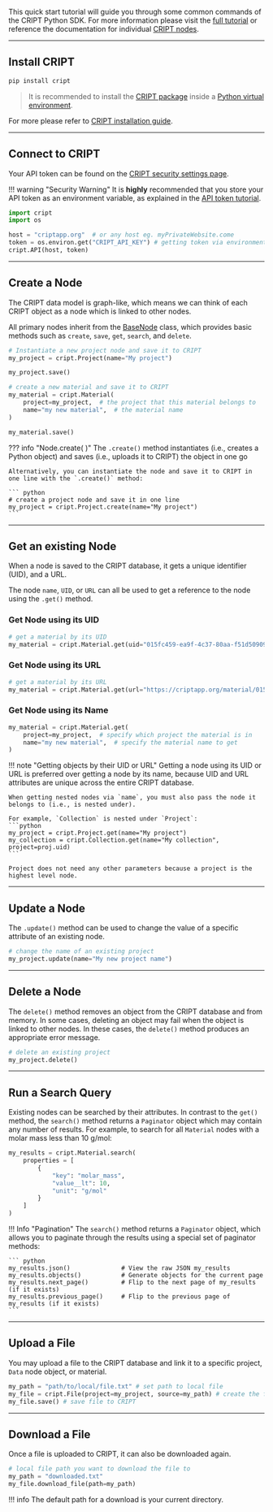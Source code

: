 This quick start tutorial will guide you through some common commands of the CRIPT Python SDK. For more information please visit the [full tutorial](../tutorials/full_tutorial/) or reference the documentation for individual [CRIPT nodes](../nodes/all/).

---

## Install CRIPT
```bash
pip install cript
```


> It is recommended to install the <a href="https://pypi.org/project/cript/" target="_blank">CRIPT package</a> inside a [Python virtual environment](https://docs.python.org/3/library/venv.html). 

For more please refer to [CRIPT installation guide](https://docs.python.org/3/library/venv.html).

---

## Connect to CRIPT

Your API token can be found on the <a href="https://criptapp.org/security/" target="_blank">CRIPT security settings page</a>. 

!!! warning "Security Warning"
    It is **highly** recommended that you store your API token as an environment variable, as explained in the [API token tutorial](../tutorials/api_token/).

``` py
import cript
import os

host = "criptapp.org"  # or any host eg. myPrivateWebsite.come
token = os.environ.get("CRIPT_API_KEY") # getting token via environment variable
cript.API(host, token)
```

---

## Create a Node

The CRIPT data model is graph-like, which means we can think of each CRIPT object as a node which is linked to other nodes. 

All primary nodes inherit from the <a href="../nodes/bas_node/" target="_blank">BaseNode</a> class, which provides basic methods such as `create`, `save`, `get`, `search`, and `delete`.

``` python
# Instantiate a new project node and save it to CRIPT
my_project = cript.Project(name="My project")

my_project.save()

# create a new material and save it to CRIPT
my_material = cript.Material(
    project=my_project,  # the project that this material belongs to
    name="my new material",  # the material name
)

my_material.save()
```

??? info "Node.create( )"
    The `.create()` method instantiates (i.e., creates a Python object) and saves (i.e., uploads it to CRIPT) the object in one go

    Alternatively, you can instantiate the node and save it to CRIPT in one line with the `.create()` method:

    ``` python
    # create a project node and save it in one line
    my_project = cript.Project.create(name="My project") 
    ```

---
## Get an existing Node

When a node is saved to the CRIPT database, it gets a unique identifier (UID), and a URL. 

The node `name`, `UID`, or `URL` can all be used to get a reference to the node using the `.get()` method.

### Get Node using its UID

```python
# get a material by its UID
my_material = cript.Material.get(uid="015fc459-ea9f-4c37-80aa-f51d509095df")
```

### Get Node using its URL
```python
# get a material by its URL
my_material = cript.Material.get(url="https://criptapp.org/material/015fc459-ea9f-4c37-80aa-f51d509095df/")
```

### Get Node using its Name
```python
my_material = cript.Material.get(
    project=my_project,  # specify which project the material is in
    name="my new material",  # specify the material name to get
)
```

!!! note "Getting objects by their UID or URL"
    Getting a node using its UID or URL is preferred over getting a node by its name, because UID and URL attributes are unique across the entire CRIPT database. 

    When getting nested nodes via `name`, you must also pass the node it belongs to (i.e., is nested under).

    For example, `Collection` is nested under `Project`:
    ```python
    my_project = cript.Project.get(name="My project")
    my_collection = cript.Collection.get(name="My collection", project=proj.uid)
    ```

    Project does not need any other parameters because a project is the highest level node.

---

## Update a Node

The `.update()` method can be used to change the value of a specific attribute of an existing node.

```python
# change the name of an existing project
my_project.update(name="My new project name")
```

---

## Delete a Node

The `delete()` method removes an object from the CRIPT database and from memory. In some cases, deleting an object may fail when the object is linked to other nodes. In these cases, the `delete()` method produces an appropriate error message.

``` py
# delete an existing project
my_project.delete()
```

---

## Run a Search Query

Existing nodes can be searched by their attributes. In contrast to the `get()` method, the `search()` method returns a `Paginator` object which may contain any number of results. For example, to search for all `Material` nodes with a molar mass less than 10 g/mol:

``` py
my_results = cript.Material.search(
    properties = [
        {
            "key": "molar_mass",
            "value__lt": 10,
            "unit": "g/mol"
        }
    ]
)
```

!!! Info "Pagination"
    The `search()` method returns a `Paginator` object, which allows you to paginate through the results using a special set of paginator methods:

    ``` python
    my_results.json()              # View the raw JSON my_results
    my_results.objects()           # Generate objects for the current page
    my_results.next_page()         # Flip to the next page of my_results (if it exists)
    my_results.previous_page()     # Flip to the previous page of my_results (if it exists)
    ```

---

## Upload a File

You may upload a file to the CRIPT database and link it to a specific project, `Data` node object, or material.
``` python
my_path = "path/to/local/file.txt" # set path to local file
my_file = cript.File(project=my_project, source=my_path) # create the file node
my_file.save() # save file to CRIPT
```

---

## Download a File
Once a file is uploaded to CRIPT, it can also be downloaded again.

``` python
# local file path you want to download the file to
my_path = "downloaded.txt" 
my_file.download_file(path=my_path)
```

!!! info 
    The default path for a download is your current directory.
